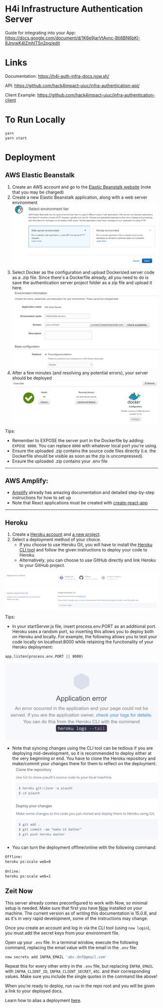 # H4i Infrastructure Authentication Server

Guide for integrating into your App: https://docs.google.com/document/d/1K6e9jarVtAync-Bti6BN6bKI-8JnvwK4IZmhlTSn2pg/edit

# Links

Documentation: https://h4i-auth-infra-docs.now.sh/

API: https://github.com/hack4impact-uiuc/infra-authentication-api/

Client Example: https://github.com/hack4impact-uiuc/infra-authentication-client

# To Run Locally

```
yarn
yarn start
```

# Deployment

## AWS Elastic Beanstalk

1. Create an AWS account and go to the [Elastic Beanstalk website](https://console.aws.amazon.com/elasticbeanstalk/home) (note that you may be charged)
2. Create a new Elastic Beanstalk application, along with a web server environment
   ![](./docs/src/images/eb1.png)
3. Select Docker as the configuration and upload Dockerized server code as a .zip file. Since there's a Dockerfile already, all you need to do is save the authentication server project folder as a zip file and upload it here.
   ![](./docs/src/images/eb2.png)
4. After a few minutes (and resolving any potential errors), your server should be deployed
   ![](./docs/src/images/eb3.png)

Tips:

- Remember to EXPOSE the server port in the Dockerfile by adding: `EXPOSE 8000`. You can replace `8000` with whatever local port you're using.
- Ensure the uploaded .zip contains the source code files directly (i.e. the Dockerfile should be visible as soon as the zip is uncompressed).
- Ensure the uploaded .zip contains your .env file

---

## AWS Amplify:

- [Amplify](https://aws-amplify.github.io/docs/) already has amazing documentation and detailed step-by-step instructions for how to set up
- Note that React applications must be created with [create-react-app](https://github.com/facebook/create-react-app)

---

## Heroku

1. Create a [Heroku account](https://www.heroku.com/) and [a new project](https://dashboard.heroku.com/apps).
2. Select a deployment method of your choice.
   - If you choose to use Heroku Git, you will have to install the [Heroku CLI tool](https://devcenter.heroku.com/articles/heroku-cli) and follow the given instructions to deploy your code to Heroku.
   - Alternatively, you can choose to use GitHub directly and link Heroku to your GitHub project.

![](./docs/src/images/h1.png)

Tips:

- In your startServer.js file, insert process.env.PORT as an additional port. Heroku uses a random port, so inserting this allows you to deploy both on Heroku and locally. For example, the following allows you to test your code locally on localhost:8000 while retaining the functionality of your Heroku deployment:

```
app.listen(process.env.PORT || 8000)
```

![](./docs/src/images/h3.png)

- Note that syncing changes using the CLI tool can be tedious if you are deploying mid-development, so it is recommended to deploy either at the very beginning or end. You have to clone the Heroku repository and make/commit your changes there for them to reflect on the deployment.
  ![](./docs/src/images/h2.png)
- You can turn the deployment offline/online with the following command:

```
Offline:
heroku ps:scale web=0

Online:
heroku ps:scale web=1
```

## Zeit Now

This server already comes preconfigured to work with Now, so minimal setup is needed.
Make sure that first you have [Now](https://zeit.co/download) installed on your machine. The current version as of writing this documentation is 15.0.8, and as it's in very rapid development, some of the instructions may change.

Once you create an account and log in via the CLI tool (using `now login`), you must add the secret keys from your environment file.

Open up your `.env` file. In a terminal window, execute the following command, replacing the email value with the email in the `.env` file:

```bash
now secrets add INFRA_EMAIL 'abc.def@gmail.com'
```

Repeat this for every other entry in the `.env` file, but replacing `INFRA_EMAIL` with `INFRA_CLIENT_ID`, `INFRA_CLIENT_SECRET`, etc. and their corresponding values. Make sure you include the single quotes in the command like above!

When you're ready to deploy, run `now` in the repo root and you will be given a link to your deployed docs.

Learn how to alias a deployment [here](https://zeit.co/docs/v2/domains-and-aliases/aliasing-a-deployment).
